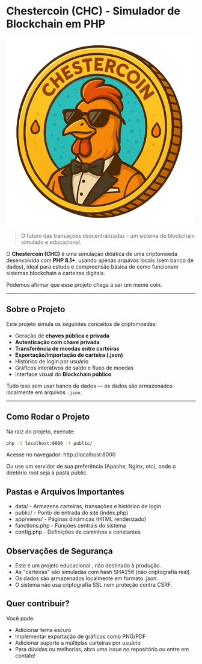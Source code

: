 # Chestercoin (CHC) - Simulador de Blockchain em PHP

![Chestercoin Logo](public/assets/img/logo.png)

> O futuro das transações descentralizadas - um sistema de blockchain simulado e educacional.

O **Chestercoin (CHC)** é uma simulação didática de uma criptomoeda desenvolvida com **PHP 8.1+**, usando apenas arquivos locais (sem banco de dados), ideal para estudo e compreensão básica de como funcionam sistemas blockchain e carteiras digitais. 

Podemos afirmar que esse projeto chega a ser um meme coin. 

---

## Sobre o Projeto

Este projeto simula os seguintes conceitos de criptomoedas:
- Geração de **chaves pública e privada**
- **Autenticação com chave privada**
- **Transferência de moedas entre carteiras**
- **Exportação/importação de carteira (.json)**
- Histórico de login por usuário
- Gráficos interativos de saldo e fluxo de moedas
- Interface visual do **Blockchain público** 

Tudo isso sem usar banco de dados — os dados são armazenados localmente em arquivos `.json`.

---

## Como Rodar o Projeto

Na raiz do projeto, execute:

```bash
php -S localhost:8000 -t public/ 
```

Acesse no navegador: http://localhost:8000 

Ou use um servidor de sua preferência (Apache, Nginx, etc), onde o diretório root seja a pasta public.

## Pastas e Arquivos Importantes 

- data/ - Armazena carteiras, transações e histórico de login
- public/ - Ponto de entrada do site (index.php)
- app/views/ - Páginas dinâmicas (HTML renderizado)
- functions.php - Funções centrais do sistema
- config.php - Definições de caminhos e constantes 

## Observações de Segurança 
- Este é um projeto educacional , não destinado à produção.
- As "carteiras" são simuladas com hash SHA256 (não criptografia real). 
- Os dados são armazenados localmente em formato .json. 
- O sistema não usa criptografia SSL nem proteção contra CSRF. 

## Quer contribuir? 
Você pode:

- Adicionar tema escuro 
- Implementar exportação de gráficos como PNG/PDF 
- Adicionar suporte a múltiplas carteiras por usuário 
- Para dúvidas ou melhorias, abra uma issue no repositório ou entre em contato! 